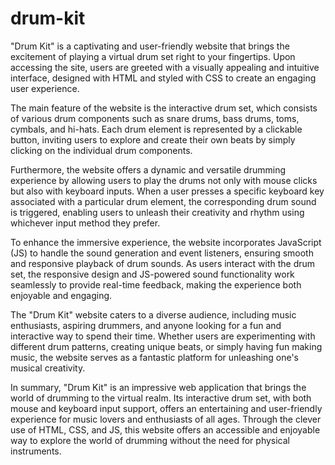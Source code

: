 # drum-kit
"Drum Kit" is a captivating and user-friendly website that brings the excitement of playing a virtual drum set right to your fingertips. Upon accessing the site, users are greeted with a visually appealing and intuitive interface, designed with HTML and styled with CSS to create an engaging user experience.

The main feature of the website is the interactive drum set, which consists of various drum components such as snare drums, bass drums, toms, cymbals, and hi-hats. Each drum element is represented by a clickable button, inviting users to explore and create their own beats by simply clicking on the individual drum components.

Furthermore, the website offers a dynamic and versatile drumming experience by allowing users to play the drums not only with mouse clicks but also with keyboard inputs. When a user presses a specific keyboard key associated with a particular drum element, the corresponding drum sound is triggered, enabling users to unleash their creativity and rhythm using whichever input method they prefer.

To enhance the immersive experience, the website incorporates JavaScript (JS) to handle the sound generation and event listeners, ensuring smooth and responsive playback of drum sounds. As users interact with the drum set, the responsive design and JS-powered sound functionality work seamlessly to provide real-time feedback, making the experience both enjoyable and engaging.

The "Drum Kit" website caters to a diverse audience, including music enthusiasts, aspiring drummers, and anyone looking for a fun and interactive way to spend their time. Whether users are experimenting with different drum patterns, creating unique beats, or simply having fun making music, the website serves as a fantastic platform for unleashing one's musical creativity.

In summary, "Drum Kit" is an impressive web application that brings the world of drumming to the virtual realm. Its interactive drum set, with both mouse and keyboard input support, offers an entertaining and user-friendly experience for music lovers and enthusiasts of all ages. Through the clever use of HTML, CSS, and JS, this website offers an accessible and enjoyable way to explore the world of drumming without the need for physical instruments.
